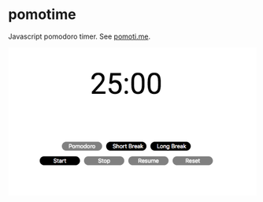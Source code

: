 # pomotime

Javascript pomodoro timer. See [pomoti.me](pomoti.me).

![Alt text](/static/images/example.png?raw=true "Demo")
